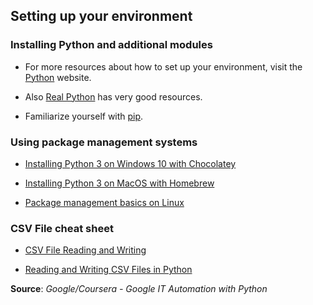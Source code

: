 ## Setting up your environment

### Installing Python and additional modules

  * For more resources about how to set up your environment, visit the [Python](https://www.python.org/) website.

  * Also [Real Python](https://realpython.com/installing-python/) has very good resources.

  * Familiarize yourself with [pip](https://packaging.python.org/guides/installing-using-pip-and-virtual-environments/).

### Using package management systems

  * [Installing Python 3 on Windows 10 with Chocolatey](https://www.digitalocean.com/community/tutorials/how-to-install-python-3-and-set-up-a-local-programming-environment-on-windows-10)
  
  * [Installing Python 3 on MacOS with Homebrew](https://www.digitalocean.com/community/tutorials/how-to-install-python-3-and-set-up-a-local-programming-environment-on-macos)
  
  * [Package management basics on Linux](https://www.digitalocean.com/community/tutorials/package-management-basics-apt-yum-dnf-pkg)
  

### CSV File cheat sheet

   * [CSV File Reading and Writing](https://docs.python.org/3/library/csv.html)
    
   * [Reading and Writing CSV Files in Python](https://realpython.com/python-csv/)
  
  
  
  **Source**: *Google/Coursera - Google IT Automation with Python*
